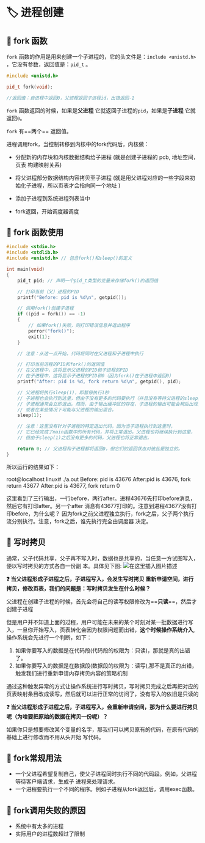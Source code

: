 # 🏷️ 进程创建

## 📌 fork  函数

``fork`` 函数的作用是用来创建一个子进程的，它的头文件是：``include <unistd.h>`` ，它没有参数，返回值是：``pid_t`` 。
```c++
#include <unistd.h>

pid_t fork(void);

//返回值：自进程中返回0，父进程返回子进程id，出错返回-1
```

``fork`` 函数返回的时候，如果是**父进程** 它就返回子进程的``pid``，如果是**子进程** 它就返回``0``。

``fork`` 有==两个== 返回值。

进程调用fork，当控制转移到内核中的fork代码后，内核做：

- 分配新的内存块和内核数据结构给子进程
	(就是创建子进程的 pcb, 地址空间，页表 构建映射关系)
	
- 将父进程部分数据结构内容拷贝至子进程
	(就是用父进程对应的一些字段来初始化子进程，所以页表才会指向同一个地址 )
	
- 添加子进程到系统进程列表当中

- fork返回，开始调度器调度


## 📌 fork 函数使用

```c
#include <stdio.h>
#include <stdlib.h>
#include <unistd.h> // 包含fork()和sleep()的定义

int main(void)
{
    pid_t pid; // 声明一个pid_t类型的变量来存储fork()的返回值

    // 打印当前（父）进程的PID
    printf("Before: pid is %d\n", getpid());

    // 调用fork()创建子进程
    if ((pid = fork()) == -1)
    {
        // 如果fork()失败，则打印错误信息并退出程序
        perror("fork()");
        exit(1);
    }

    // 注意：从这一点开始，代码将同时在父进程和子进程中执行

    // 打印当前进程的PID和fork()的返回值
    // 在父进程中，这将显示父进程的PID和子进程的PID
    // 在子进程中，这将显示子进程的PID和0（因为fork()在子进程中返回0）
    printf("After: pid is %d, fork return %d\n", getpid(), pid);

    // 父进程将执行sleep(1)，即暂停执行1秒
    // 子进程也会执行到这里，但由于没有更多的代码要执行（并且没有等待父进程的sleep完成），
    // 子进程通常会立即退出。然而，由于输出缓冲区的存在，子进程的输出可能会稍后出现，
    // 或者在某些情况下可能与父进程的输出混合。
    sleep(1);

    // 注意：这里没有针对子进程的特定退出代码，因为当子进程执行到这里时，
    // 它已经完成了main函数中的所有代码，并将正常退出。父进程也将继续执行到这里，
    // 但由于sleep(1)之后没有更多的代码，父进程也将正常退出。

    return 0; // 父进程和子进程都将返回0，但它们的返回状态对彼此是独立的。
}
```

所以运行的结果如下：

root@localhost linux# ./a.out
Before: pid is 43676
After:pid is 43676, fork return 43677
After:pid is 43677, fork return 0

这里看到了三行输出，一行before，两行after。进程43676先打印before消息，然后它有打印after。另一个after
消息有43677打印的。注意到进程43677没有打印before，为什么呢？
因为fork之前父进程独立执行，fork之后，父子两个执行流分别执行。注意，fork之后，谁先执行完全由调度器
决定。


## 📌 写时拷贝

通常，父子代码共享，父子再不写入时，数据也是共享的，当任意一方试图写入，便以写时拷贝的方式各自一份副
本。具体见下图:
![在这里插入图片描述](https://i-blog.csdnimg.cn/direct/3a9303356e4d41b88d6bc697507c4b60.png)


**❓ 当父进程形成子进程之后，子进程写入，会发生写时拷贝 重新申请空间，进行拷贝，修改页表，我们的问题是：写时拷贝发生在什么时候？** 

父进程在创建子进程的时候，首先会将自己的读写权限修改为==**只读**==，然后才创建子进程

但是用户并不知道上面的过程，用户可能在未来的某个时刻对某一批数据进行写入，一旦你开始写入，页表转化会因为权限问题而出错，**这个时候操作系统介入**, 操作系统会先进行一个判断，如下：
1. 如果你要写入的数据是在代码段(代码段的权限为：只读)，那就是真的出错了。
2. 如果你要写入的数据是在数据段(数据段的权限为：读写),那不是真正的出错，触发我们进行重新申请内存拷贝内容的策略机制

通过这种触发异常的方式让操作系统进行写时拷贝，写时拷贝完成之后再把对应的页表映射条目改成读写，然后就可以进行正常的访问了，没有写入的依旧是只读的

**❓ 当父进程形成子进程之后，子进程写入，会重新申请空间，那为什么要进行拷贝呢（为啥要把原始的数据在拷贝一份呢）？**

如果你只是想要修改某个变量的名字，那我们可以拷贝原有的代码，在原有代码的基础上进行修改而不用从头开始
 写代码。


## 📌 fork常规用法

- 一个父进程希望复制自己，使父子进程同时执行不同的代码段。例如，父进程等待客户端请求，生成子
进程来处理请求。
- 一个进程要执行一个不同的程序。例如子进程从fork返回后，调用exec函数。

## 📌 fork调用失败的原因 

- 系统中有太多的进程
- 实际用户的进程数超过了限制


